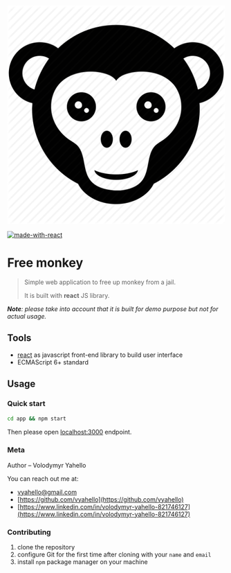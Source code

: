 ![Screenshot](image.png)

[![made-with-react](https://img.shields.io/badge/Made%20with-React-yellowgreen.svg)](https://reactjs.org/)

# Free monkey

> Simple web application to free up monkey from a jail.
>
> It is built with **react** JS library.

_**Note**: please take into account that it is built for demo purpose but not for actual usage._

## Tools
- [react](https://reactjs.org/) as javascript front-end library to build user interface
- ECMAScript 6+ standard

## Usage

### Quick start

```bash
cd app && npm start
```

Then please open [localhost:3000](http://localhost:3000) endpoint.

### Meta

Author – Volodymyr Yahello

You can reach out me at:
* [vyahello@gmail.com](vyahello@gmail.com)
* [https://github.com/vyahello](https://github.com/vyahello)
* [https://www.linkedin.com/in/volodymyr-yahello-821746127](https://www.linkedin.com/in/volodymyr-yahello-821746127)

### Contributing
1. clone the repository
2. configure Git for the first time after cloning with your `name` and `email`
3. install `npm` package manager on your machine

